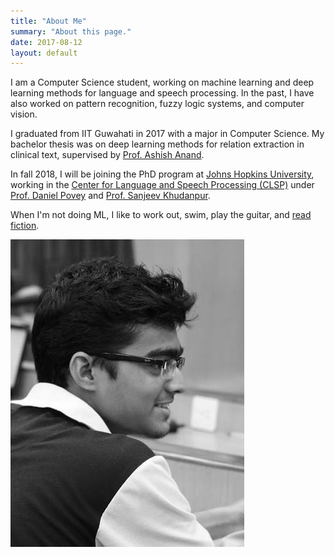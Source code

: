 ```yaml
---
title: "About Me"
summary: "About this page."
date: 2017-08-12
layout: default
---
```


I am a Computer Science student, working on machine learning and deep learning methods for language and speech processing. In the past, I have also worked on pattern recognition, fuzzy logic systems, and computer vision.

I graduated from IIT Guwahati in 2017 with a major in Computer Science. My bachelor thesis was on deep learning methods for relation extraction in clinical text, supervised by [Prof. Ashish Anand](http://www.iitg.ac.in/anand.ashish/index.html). 

In fall 2018, I will be joining the PhD program at [Johns Hopkins University](https://www.cs.jhu.edu/), working in the [Center for Language and Speech Processing (CLSP)](https://www.clsp.jhu.edu/) under [Prof. Daniel Povey](http://www.danielpovey.com/) and [Prof. Sanjeev Khudanpur](https://www.clsp.jhu.edu/faculty-pages/sanjeev/).

When I'm not doing ML, I like to work out, swim, play the guitar, and [read fiction](https://medium.com/deshs-book-reviews).

![Desh Raj photo](assets/images/desh-bw.jpg "Desh Raj")
